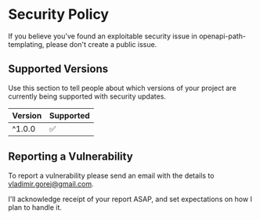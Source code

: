 # Security Policy

If you believe you've found an exploitable security issue in openapi-path-templating, please don't create a public issue.

## Supported Versions

Use this section to tell people about which versions of your project are
currently being supported with security updates.

| Version | Supported          |
|---------| ------------------ |
| ^1.0.0  | :white_check_mark: |

## Reporting a Vulnerability

To report a vulnerability please send an email with the details to vladimir.gorej@gmail.com.

I'll acknowledge receipt of your report ASAP, and set expectations on how I plan to handle it.
